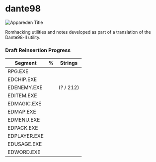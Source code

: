 # dante98
![Appareden Title](img/Appareden_title.png)

Romhacking utilities and notes developed as part of a translation of the Dante98-II utility.

### Draft Reinsertion Progress


| Segment      | %     |  Strings            |
| -------------|------:|:-------------------:|
| RPG.EXE      |       |                     |
| EDCHIP.EXE   |       |                     |
| EDENEMY.EXE  |       | (? / 212)           |
| EDITEM.EXE   |       |                     |
| EDMAGIC.EXE  |       |                     |
| EDMAP.EXE    |       |                     |
| EDMENU.EXE   |       |                     |
| EDPACK.EXE   |       |                     |
| EDPLAYER.EXE |       |                     |
| EDUSAGE.EXE  |       |                     |
| EDWORD.EXE   |       |                     |